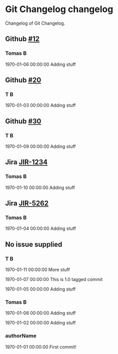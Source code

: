 # Git Changelog changelog

Changelog of Git Changelog.

## Github [#12](https://github.com/tomasbjerre/git-releasenotes-plugin/issues/12)
### Tomas B
1970-01-06 00:00:00
Adding stuff


## Github [#20](https://github.com/tomasbjerre/git-releasenotes-plugin/issues/20)
### T B
1970-01-03 00:00:00
Adding stuff


## Github [#30](https://github.com/tomasbjerre/git-releasenotes-plugin/issues/30)
### T B
1970-01-09 00:00:00
Adding stuff


## Jira [JIR-1234](https://jiraserver/jira/browse/JIR-1234)
### Tomas B
1970-01-10 00:00:00
Adding stuff


## Jira [JIR-5262](https://jiraserver/jira/browse/JIR-5262)
### Tomas B
1970-01-04 00:00:00
Adding stuff


## No issue supplied
### T B
1970-01-11 00:00:00
More stuff

1970-01-07 00:00:00
This is 1.0 tagged commit

1970-01-05 00:00:00
Adding stuff


### Tomas B
1970-01-08 00:00:00
Adding stuff

1970-01-02 00:00:00
Adding stuff


### authorName
1970-01-01 00:00:00
First commit!